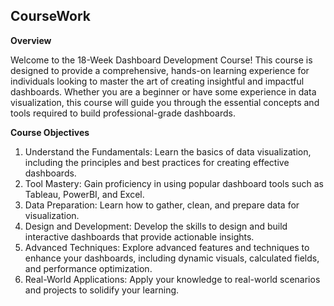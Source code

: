 ## CourseWork

**Overview**

Welcome to the 18-Week Dashboard Development Course! This course is designed to provide a comprehensive, hands-on learning experience for individuals looking to master the art of creating insightful and impactful dashboards. Whether you are a beginner or have some experience in data visualization, this course will guide you through the essential concepts and tools required to build professional-grade dashboards.

**Course Objectives**
1. Understand the Fundamentals: Learn the basics of data visualization, including the principles and best practices for creating effective dashboards.
2. Tool Mastery: Gain proficiency in using popular dashboard tools such as Tableau, PowerBI, and Excel.
3. Data Preparation: Learn how to gather, clean, and prepare data for visualization.
4. Design and Development: Develop the skills to design and build interactive dashboards that provide actionable insights.
5. Advanced Techniques: Explore advanced features and techniques to enhance your dashboards, including dynamic visuals, calculated fields, and performance optimization.
6. Real-World Applications: Apply your knowledge to real-world scenarios and projects to solidify your learning.
